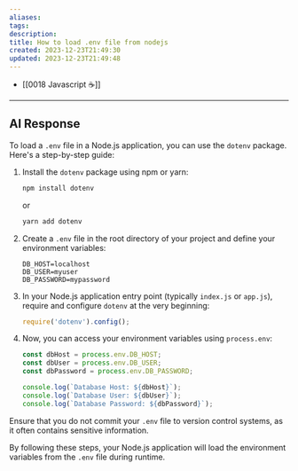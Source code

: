 ```yaml
---
aliases: 
tags: 
description:
title: How to load .env file from nodejs
created: 2023-12-23T21:49:30
updated: 2023-12-23T21:49:48
---
```

- [[0018 Javascript ☕️]]
___

## AI Response

To load a `.env` file in a Node.js application, you can use the `dotenv` package. Here's a step-by-step guide:

1. Install the `dotenv` package using npm or yarn:

   ```bash
   npm install dotenv
   ```

   or

   ```bash
   yarn add dotenv
   ```

2. Create a `.env` file in the root directory of your project and define your environment variables:

   ```env
   DB_HOST=localhost
   DB_USER=myuser
   DB_PASSWORD=mypassword
   ```

3. In your Node.js application entry point (typically `index.js` or `app.js`), require and configure `dotenv` at the very beginning:

   ```javascript
   require('dotenv').config();
   ```

4. Now, you can access your environment variables using `process.env`:

   ```javascript
   const dbHost = process.env.DB_HOST;
   const dbUser = process.env.DB_USER;
   const dbPassword = process.env.DB_PASSWORD;

   console.log(`Database Host: ${dbHost}`);
   console.log(`Database User: ${dbUser}`);
   console.log(`Database Password: ${dbPassword}`);
   ```

Ensure that you do not commit your `.env` file to version control systems, as it often contains sensitive information.

By following these steps, your Node.js application will load the environment variables from the `.env` file during runtime.
